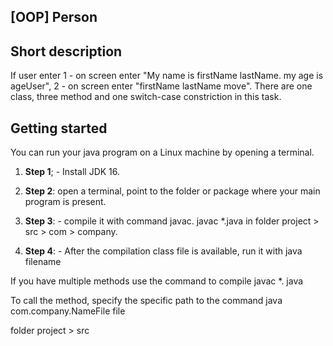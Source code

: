 ## [OOP] Person

## Short description 

If user enter 1 - on screen enter "My name is firstName lastName. my age is ageUser", 2 - on screen enter "firstName lastName move". There are one class, three method and one switch-case constriction in this task. 

## Getting started

You can run your java program on a Linux machine by opening a terminal.

1. **Step 1**; - Install JDK 16.

2. **Step 2**: open a terminal, point to the folder or package where your main program is present.

3. **Step 3**: - compile it with command javac. javac *.java in folder project > src > com > company. 

4. **Step 4**: - After the compilation class file is available, run it with java filename

If you have multiple methods use the command to compile javac *. java

To call the method, specify the specific path to the command java com.company.NameFile file 
 
folder project > src
